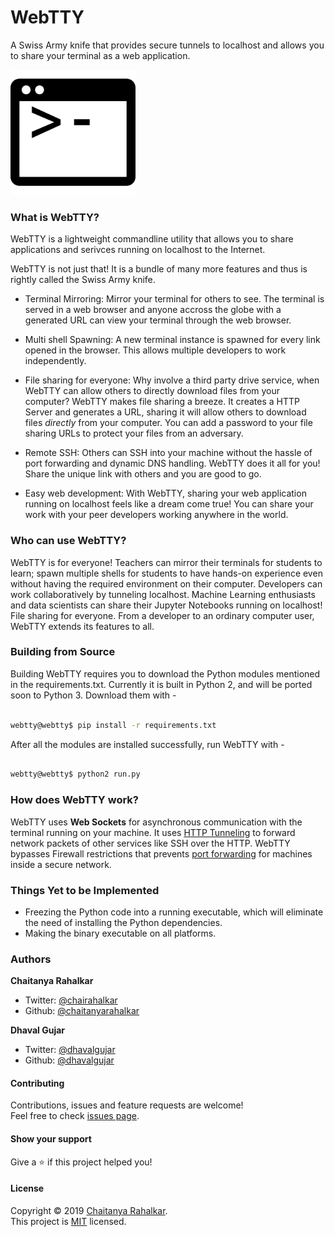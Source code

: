 # WebTTY


A Swiss Army knife that provides secure tunnels to localhost and allows you to share your terminal as a web application.

<img src="icon.png" height="200">


### What is WebTTY? 

WebTTY is a lightweight commandline utility that allows you to share applications and serivces running on localhost to the Internet. 

WebTTY is not just that! It is a bundle of many more features and thus is rightly called the Swiss Army knife.

- Terminal Mirroring: Mirror your terminal for others to see. The terminal is served in a web browser and anyone accross the globe with a generated URL can view your terminal through the web browser.

- Multi shell Spawning: A new terminal instance is spawned for every link opened in the browser. This allows multiple developers to work independently.

- File sharing for everyone: Why involve a third party drive service, when WebTTY can allow others to directly download files from your computer? WebTTY makes file sharing a breeze. It creates a HTTP Server and generates a URL, sharing it will allow others to download files <i> directly </i> from your computer. You can add a password to your file sharing URLs to protect your files from an adversary. 

- Remote SSH: Others can SSH into your machine without the hassle of port forwarding and dynamic DNS handling. WebTTY does it all for you! Share the unique link with others and you are good to go.  

- Easy web development: With WebTTY, sharing your web application running on localhost feels like a dream come true! You can share your work with your peer developers working anywhere in the world. 


### Who can use WebTTY? 

WebTTY is for everyone! Teachers can mirror their terminals for students to learn; spawn multiple shells for students to have hands-on experience even without having the required environment on their computer. Developers can work collaboratively by tunneling localhost. Machine Learning enthusiasts and data scientists can share their Jupyter Notebooks running on localhost! File sharing for everyone. From a developer to an ordinary computer user, WebTTY extends its features to all.  


### Building from Source

Building WebTTY requires you to download the Python modules mentioned in the requirements.txt. Currently it is built in Python 2, and will be ported soon to Python 3. 
Download them with - 

```bash

webtty@webtty$ pip install -r requirements.txt

```

After all the modules are installed successfully, run WebTTY with - 

```bash

webtty@webtty$ python2 run.py 

```

### How does WebTTY work?

WebTTY uses <b>Web Sockets</b> for asynchronous communication with the terminal running on your machine. It uses [HTTP Tunneling](https://en.wikipedia.org/wiki/HTTP_tunnel) to forward network packets of other services like SSH over the HTTP. WebTTY bypasses Firewall restrictions that prevents [port forwarding](https://en.wikipedia.org/wiki/Port_forwarding) for machines inside a secure network. 


### Things Yet to be Implemented 

- Freezing the Python code into a running executable, which will eliminate the need of installing the Python dependencies.
- Making the binary executable on all platforms.

### Authors

 **Chaitanya Rahalkar**

* Twitter: [@chairahalkar](https://twitter.com/chairahalkar)
* Github: [@chaitanyarahalkar](https://github.com/chaitanyarahalkar)

 **Dhaval Gujar**

* Twitter: [@dhavalgujar](https://twitter.com/dhavalgujar)
* Github: [@dhavalgujar](https://github.com/dhavalgujar)

#### Contributing

Contributions, issues and feature requests are welcome!<br />Feel free to check [issues page](https://github.com/chaitanyarahalkar/WebTTY/issues).

#### Show your support

Give a ⭐️ if this project helped you!

#### License

Copyright © 2019 [Chaitanya Rahalkar](https://github.com/chaitanyarahalkar).<br />
This project is [MIT](https://github.com/chaitanyarahalkar/WebTTY/blob/master/LICENSE) licensed.





